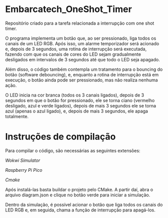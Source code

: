 # Embarcatech_OneShot_Timer
Repositório criado para a tarefa relacionada a interrupção com one shot timer.

O programa implementa um botão que, ao ser pressionado, liga todos os canais de um LED RGB. Após isso, um alarme temporizador será acionado e, depois de 3 segundos, uma rotina de interrupção será executada, fazendo com que os canais de cores do LED sejam gradualmente desligados em intervalos de 3 segundos até que todo o LED seja apagado.

Além disso, o código também contempla um tratamento para o bouncing do botão (software debouncing), e, enquanto a rotina de interrupção está em execução, o botão ainda pode ser pressionado, mas não realiza nenhuma ação.

O LED inicia na cor branca (todos os 3 canais ligados), depois de 3 segundos em que o botão for pressionado, ele se torna ciano (vermelho desligado, azul e verde ligados), depois de mais 3 segundos ele se torna azul (apenas o azul ligado), e, depois de mais 3 segundos, ele apaga totalmente.
# Instruções de compilação

Para compilar o código, são necessárias as seguintes extensões: 

*Wokwi Simulator*

*Raspberry Pi Pico*

*Cmake*

Após instalá-las basta buildar o projeto pelo CMake. A partir daí, abra o arquivo 
diagram.json e clique no botão verde para iniciar a simulação.

Dentro da simulação, é possível acionar o botão que liga todos os canais do LED RGB e, em seguida, chama a função de interrupção para apagá-los.
